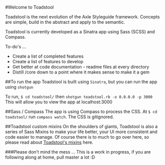 #Welcome to Toadstool

Toadstool is the next evolution of the Axle Styleguide framework.  Concepts are simple, build in the abstract and apply to the semantic. 

Toadstool is currently developed as a Sinatra app using Sass (SCSS) and Compass. 

To-do's ...
* Create a list of completed features
* Create a list of features to develop
* Get better at code documentation - readme files at every directory
* Distill /core down to a point where it makes sense to make it a gem

##To run the app
Toadstool is built using ``Sinatra``, but you can run the app using ``shotgun``

To run, ``$ cd toadstool/`` then ``shotgun toadstool.rb -o 0.0.0.0 -p 3000`` This will allow you to view the app at localhost:3000

##Sass / Compass
The app is using Compass to process the CSS. At ``$ cd toadstool/`` run ``compass watch``.  The CSS is gitignored. 

##Toadstool custom mixins
On the shoulders of giants, Toadstool is also a series of Sass Mixins to make your life better, your UI more consistent and code easier to manage.  Of course there is to much to go over here, so please read about [Toadstool's mixins](/blackfalcon/toadstool/blob/master/readme/mixin_directory.md) here. 


###Please don't mind the mess ...
This is a work in progress, if you are following along at home, pull master a lot :D